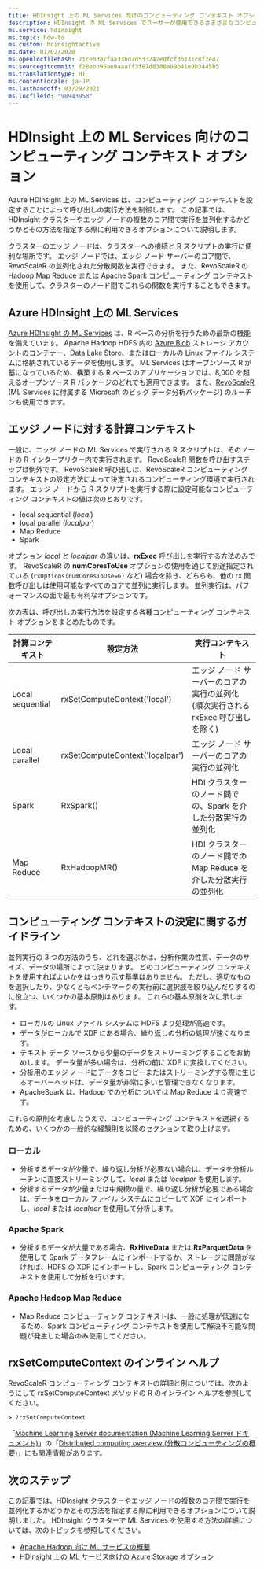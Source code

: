 ```yaml
---
title: HDInsight 上の ML Services 向けのコンピューティング コンテキスト オプション - Azure
description: HDInsight の ML Services でユーザーが使用できるさまざまなコンピューティング コンテキスト オプションについて説明します。
ms.service: hdinsight
ms.topic: how-to
ms.custom: hdinsightactive
ms.date: 01/02/2020
ms.openlocfilehash: 71ce0d87faa33bd7d533242edfcf3b131c8f7e47
ms.sourcegitcommit: f28ebb95ae9aaaff3f87d8388a09b41e0b3445b5
ms.translationtype: HT
ms.contentlocale: ja-JP
ms.lasthandoff: 03/29/2021
ms.locfileid: "98943958"
---
```

# <a name="compute-context-options-for-ml-services-on-hdinsight"></a>HDInsight 上の ML Services 向けのコンピューティング コンテキスト オプション

Azure HDInsight 上の ML Services は、コンピューティング コンテキストを設定することによって呼び出しの実行方法を制御します。 この記事では、HDInsight クラスターやエッジ ノードの複数のコア間で実行を並列化するかどうかとその方法を指定する際に利用できるオプションについて説明します。

クラスターのエッジ ノードは、クラスターへの接続と R スクリプトの実行に便利な場所です。 エッジ ノードでは、エッジ ノード サーバーのコア間で、RevoScaleR の並列化された分散関数を実行できます。 また、RevoScaleR の Hadoop Map Reduce または Apache Spark コンピューティング コンテキストを使用して、クラスターのノード間でこれらの関数を実行することもできます。

## <a name="ml-services-on-azure-hdinsight"></a>Azure HDInsight 上の ML Services

[Azure HDInsight の ML Services](r-server-overview.md) は、R ベースの分析を行うための最新の機能を備えています。 Apache Hadoop HDFS 内の [Azure Blob](../../storage/common/storage-introduction.md "Azure Blob Storage") ストレージ アカウントのコンテナー、Data Lake Store、またはローカルの Linux ファイル システムに格納されているデータを使用します。 ML Services はオープンソース R が基になっているため、構築する R ベースのアプリケーションでは、8,000 を超えるオープンソース R パッケージのどれでも適用できます。 また、[RevoScaleR](/machine-learning-server/r-reference/revoscaler/revoscaler) (ML Services に付属する Microsoft のビッグ データ分析パッケージ) のルーチンも使用できます。  

## <a name="compute-contexts-for-an-edge-node"></a>エッジ ノードに対する計算コンテキスト

一般に、エッジ ノードの ML Services で実行される R スクリプトは、そのノードの R インタープリター内で実行されます。 RevoScaleR 関数を呼び出すステップは例外です。 RevoScaleR 呼び出しは、RevoScaleR コンピューティング コンテキストの設定方法によって決定されるコンピューティング環境で実行されます。  エッジ ノードから R スクリプトを実行する際に設定可能なコンピューティング コンテキストの値は次のとおりです。

- local sequential (*local*)
- local parallel (*localpar*)
- Map Reduce
- Spark

オプション *local* と *localpar* の違いは、**rxExec** 呼び出しを実行する方法のみです。 RevoScaleR の **numCoresToUse** オプションの使用を通じて別途指定されている (`rxOptions(numCoresToUse=6)` など) 場合を除き、どちらも、他の rx 関数呼び出しは使用可能なすべてのコアで並列に実行します。 並列実行は、パフォーマンスの面で最も有利なオプションです。

次の表は、呼び出しの実行方法を設定する各種コンピューティング コンテキスト オプションをまとめたものです。

| 計算コンテキスト  | 設定方法                      | 実行コンテキスト                        |
| ---------------- | ------------------------------- | ---------------------------------------- |
| Local sequential | rxSetComputeContext('local')    | エッジ ノード サーバーのコアの実行の並列化 (順次実行される rxExec 呼び出しを除く) |
| Local parallel   | rxSetComputeContext('localpar') | エッジ ノード サーバーのコアの実行の並列化 |
| Spark            | RxSpark()                       | HDI クラスターのノード間での、Spark を介した分散実行の並列化 |
| Map Reduce       | RxHadoopMR()                    | HDI クラスターのノード間での Map Reduce を介した分散実行の並列化 |

## <a name="guidelines-for-deciding-on-a-compute-context"></a>コンピューティング コンテキストの決定に関するガイドライン

並列実行の 3 つの方法のうち、どれを選ぶかは、分析作業の性質、データのサイズ、データの場所によって決まります。 どのコンピューティング コンテキストを使用すればよいかをはっきり示す基準はありません。 ただし、適切なものを選択したり、少なくともベンチマークの実行前に選択肢を絞り込んだりするのに役立つ、いくつかの基本原則はあります。 これらの基本原則を次に示します。

- ローカルの Linux ファイル システムは HDFS より処理が高速です。
- データがローカルで XDF にある場合、繰り返しの分析の処理が速くなります。
- テキスト データ ソースから少量のデータをストリーミングすることをお勧めします。 データ量が多い場合は、分析の前に XDF に変換してください。
- 分析用のエッジ ノードにデータをコピーまたはストリーミングする際に生じるオーバーヘッドは、データ量が非常に多いと管理できなくなります。
- ApacheSpark は、Hadoop での分析については Map Reduce より高速です。

これらの原則を考慮したうえで、コンピューティング コンテキストを選択するための、いくつかの一般的な経験則を以降のセクションで取り上げます。

### <a name="local"></a>ローカル

- 分析するデータが少量で、繰り返し分析が必要ない場合は、データを分析ルーチンに直接ストリーミングして、*local* または *localpar* を使用します。
- 分析するデータが少量または中規模の量で、繰り返し分析が必要である場合は、データをローカル ファイル システムにコピーして XDF にインポートし、*local* または *localpar* を使用して分析します。

### <a name="apache-spark"></a>Apache Spark

- 分析するデータが大量である場合、**RxHiveData** または **RxParquetData** を使用して Spark データフレームにインポートするか、ストレージに問題がなければ、HDFS の XDF にインポートし、Spark コンピューティング コンテキストを使用して分析を行います。

### <a name="apache-hadoop-map-reduce"></a>Apache Hadoop Map Reduce

- Map Reduce コンピューティング コンテキストは、一般に処理が低速になるため、Spark コンピューティング コンテキストを使用して解決不可能な問題が発生した場合のみ使用してください。  

## <a name="inline-help-on-rxsetcomputecontext"></a>rxSetComputeContext のインライン ヘルプ
RevoScaleR コンピューティング コンテキストの詳細と例については、次のようにして rxSetComputeContext メソッドの R のインライン ヘルプを参照してください。

```console
> ?rxSetComputeContext
```

「[Machine Learning Server documentation (Machine Learning Server ドキュメント)](/machine-learning-server/)」の「[Distributed computing overview (分散コンピューティングの概要)](/machine-learning-server/r/how-to-revoscaler-distributed-computing)」にも関連情報があります。

## <a name="next-steps"></a>次のステップ

この記事では、HDInsight クラスターやエッジ ノードの複数のコア間で実行を並列化するかどうかとその方法を指定する際に利用できるオプションについて説明しました。 HDInsight クラスターで ML Services を使用する方法の詳細については、次のトピックを参照してください。

- [Apache Hadoop 向け ML サービスの概要](r-server-overview.md)
- [HDInsight 上の ML サービス向けの Azure Storage オプション](r-server-storage.md)